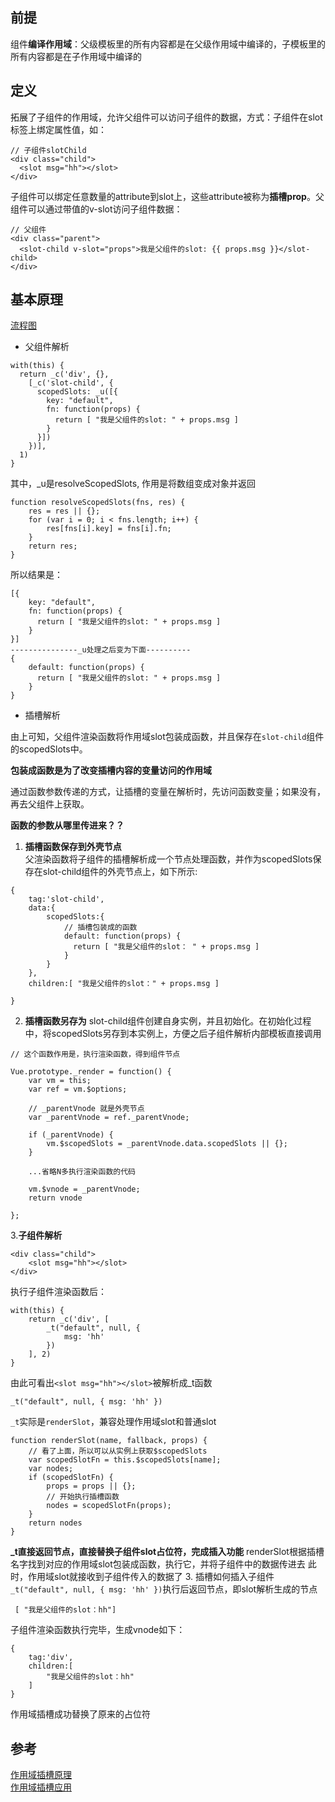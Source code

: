 ## 前提
组件**编译作用域**：父级模板里的所有内容都是在父级作用域中编译的，子模板里的所有内容都是在子作用域中编译的
## 定义
拓展了子组件的作用域，允许父组件可以访问子组件的数据，方式：子组件在slot标签上绑定属性值，如：
```
// 子组件slotChild
<div class="child">
  <slot msg="hh"></slot>
</div>
```
子组件可以绑定任意数量的attribute到slot上，这些attribute被称为**插槽prop**。父组件可以通过带值的v-slot访问子组件数据：
```
// 父组件
<div class="parent">
  <slot-child v-slot="props">我是父组件的slot: {{ props.msg }}</slot-child>
</div>
```
## 基本原理
[流程图](https://viewer.diagrams.net/?highlight=0000ff&edit=_blank&layers=1&nav=1&title=%E6%9C%AA%E5%91%BD%E5%90%8D%E7%BB%98%E5%9B%BE.drawio#R7VjbctMwEP0aPZbxLY78aCUOt5YZJkBbXjpqLGKDYxlbaRK%2Bnl1Zju066Q0oDzDTSVZHq9VqtXu0KXEnq%2B3LkhfJmYxFRhwr3hJ3ShzHti0fvhDZ1UhgWTWwLNPYKLXAPP0hDNiordNYVD1FJWWm0qIPLmSei4XqYbws5aav9kVm%2FV0LvhQDYL7g2RA9T2OV1Ch1xi3%2BSqTLpNnZ9oN6ZsUbZXOSKuGx3HQgNyLupJRS1dJqOxEZBq%2BJy%2Fnr3Xl2%2Bs1%2F%2BeZ99Z1%2FZG8%2FvPt0UhubPWbJ%2FgilyNWTTa%2FURf7ZFelFcjmdX321z6v07MQ1R1O7Jl4ihvCZoSxVIpcy51nUoqyU6zwWaNWCUatzKmUBoA3gV6HUzuQCXysJUKJWmZkV21Rd4PIXIzO67MxMt8ayHuyaQa7KXWcRDi%2B7c%2B0yPWrW1efDQ91Kh3tiafQquS4X4o4AmtxQvFwKdYeevU8YqDQhVwKchHWlyLhKb%2FrOcZPyy71ee60gmJt9xC0bJ294tjY7EcfPwF1W9C7f%2F77GZGZZmouTxFRFCCq2ByZGrQJIS%2FPNV3DpLL%2BuCj22SDQmlBLmo8AYoR6JPBQQoSQck9AlkU%2BCiARW48Z12bE4RG7vYZPIJdQiFIQRCado6cBuPqEzEjgowLZsisp0QuhIO%2BJqwUdncTlM1Trg2ogwQGaETVAfEbAZaB0wSA9Z9vAzmKAboBxSVA5m%2BPeQAzmdA4ElWDdtTlZbmhiTR88KUx4JasElzMUj0pBQR9%2BHA%2B5XC1mIeJ5JVel1FI0Z5yCrita9W4zQ1juW6CZJlZgXXFfFBt6Mfm3zLF3mIGfiCxpLZJn%2BkLnizfyNKFUK7BwaPSWL%2FZ44J7ZPqNNhXTVWfJP65vGyqRlv2qfAGRss6T4DzSv322vR%2B8%2B4v8a4TRNxH%2BM6f5Nx7Wdl3PuLX%2FMSIJ5mASQB1AHKCjVlhZpQkN%2Bopr67iSZC8kYkIpQZLoHt%2FjEucd0HcsnoT1GJ89xJdiwnfvuzXukEhXSEBLXM4woyZiq8hId2bB7yK3XgKT%2BYmX8qUu1bjr6AWwH6ih7bupvYtxU6fDQaBnRfo1VbXFjREWHjpgmpK3Fm2hIWYtfR1PiRzudYezNCI3iNeq%2FAu9NpqrsTTzclTPPAcK%2Fh5Yzwsz6q8XBAUM96R27vjg6FtiXCYzEeUuw%2BSPpCMX61MD0Utk532XagITaMGDaG%2BjgFBeDcVw3%2FGPF6DyVee%2Fx45oVh%2B4tez3X%2BL%2BJGPwE%3D)
- 父组件解析
```
with(this) {    
  return _c('div', {},
    [_c('slot-child', {
      scopedSlots: _u([{
        key: "default",
        fn: function(props) {   
          return [ "我是父组件的slot: " + props.msg ]
        }
      }])
    })],
  1)
}
```
其中，_u是resolveScopedSlots, 作用是将数组变成对象并返回
```
function resolveScopedSlots(fns, res) {
    res = res || {};    
    for (var i = 0; i < fns.length; i++) { 
        res[fns[i].key] = fns[i].fn;
    }    
    return res;
}
```

所以结果是：
```
[{
    key: "default",
    fn: function(props) {   
      return [ "我是父组件的slot: " + props.msg ]
    }
}]
---------------_u处理之后变为下面----------
{
    default: function(props) {   
      return [ "我是父组件的slot: " + props.msg ]
    }
}
```
- 插槽解析<br>

由上可知，父组件渲染函数将作用域slot包装成函数，并且保存在`slot-child`组件的scopedSlots中。

**包装成函数是为了改变插槽内容的变量访问的作用域**

通过函数参数传递的方式，让插槽的变量在解析时，先访问函数变量；如果没有，再去父组件上获取。

**函数的参数从哪里传进来？？**
1. **插槽函数保存到外壳节点**<br>
父渲染函数将子组件的插槽解析成一个节点处理函数，并作为scopedSlots保存在slot-child组件的外壳节点上，如下所示:
```
{    
    tag:'slot-child',    
    data:{
        scopedSlots:{
            // 插槽包装成的函数
            default: function(props) {   
              return [ "我是父组件的slot： " + props.msg ]
            }
        }
    },
    children:[ "我是父组件的slot：" + props.msg ]

}
```
2. **插槽函数另存为**
slot-child组件创建自身实例，并且初始化。在初始化过程中，将scopedSlots另存到本实例上，方便之后子组件解析内部模板直接调用
```
// 这个函数作用是，执行渲染函数，得到组件节点

Vue.prototype._render = function() {    
    var vm = this;    
    var ref = vm.$options; 
    
    // _parentVnode 就是外壳节点
    var _parentVnode = ref._parentVnode; 

    if (_parentVnode) {
        vm.$scopedSlots = _parentVnode.data.scopedSlots || {};
    }

    ...省略N多执行渲染函数的代码

    vm.$vnode = _parentVnode;    
    return vnode

};
```
3.**子组件解析**
```
<div class="child">
    <slot msg="hh"></slot>
</div>
```
执行子组件渲染函数后：
```
with(this) {    
    return _c('div', [        
        _t("default", null, {            
            msg: 'hh'
        })
    ], 2)
}
```
由此可看出`<slot msg="hh"></slot>`被解析成_t函数
```
_t("default", null, { msg: 'hh' })
```
`_t`实际是`renderSlot`，兼容处理作用域slot和普通slot
```
function renderSlot(name, fallback, props) {   
    // 看了上面，所以可以从实例上获取$scopedSlots
    var scopedSlotFn = this.$scopedSlots[name];   
    var nodes;    
    if (scopedSlotFn) {
        props = props || {};
        // 开始执行插槽函数
        nodes = scopedSlotFn(props);
    }    
    return nodes
}
```
**_t直接返回节点，直接替换子组件slot占位符，完成插入功能**
renderSlot根据插槽名字找到对应的作用域slot包装成函数，执行它，并将子组件中的数据传进去
此时，作用域slot就接收到子组件传入的数据了
3. 插槽如何插入子组件
`_t("default", null, { msg: 'hh' })`执行后返回节点，即slot解析生成的节点
```
 [ "我是父组件的slot：hh"]
```
子组件渲染函数执行完毕，生成vnode如下：
```
{    
    tag:'div',    
    children:[
        "我是父组件的slot：hh"
    ]
}
```
作用域插槽成功替换了原来的占位符<slot>
## 参考
[作用域插槽原理](https://mp.weixin.qq.com/s?__biz=MzUxNjQ1NjMwNw==&mid=2247484166&idx=1&sn=0e244d39a2e0814764c87b72a0c1f338&chksm=f9a6691aced1e00c5ea5dec93d63ac2efba245a207817c0e61fcc9538312fbc7d4965e8f48d6&token=1436383566&lang=zh_CN#rd)<br>
[作用域插槽应用](https://juejin.cn/post/6844903812130422792)